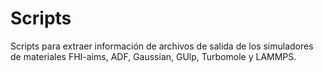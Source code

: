 # Scripts
Scripts para extraer información de archivos de salida de los simuladores de materiales FHI-aims, ADF, Gaussian, GUlp, 
Turbomole y LAMMPS.
